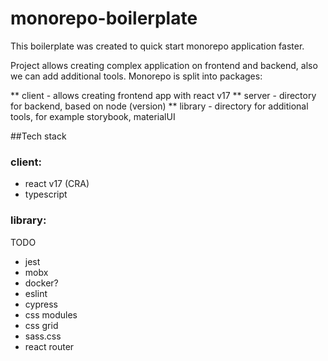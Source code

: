 # monorepo-boilerplate
This boilerplate was created to quick start monorepo application faster. 

Project allows creating complex application on frontend and backend, also we can add additional tools.
Monorepo is split into packages:

** client - allows creating frontend app with react v17
** server - directory for backend, based on node (version)
** library - directory for additional tools, for example storybook, materialUI

##Tech stack
### client: 
- react v17 (CRA)
- typescript

### library: 


TODO

- jest
- mobx
- docker?
- eslint
- cypress
- css modules
- css grid
- sass.css
- react router
